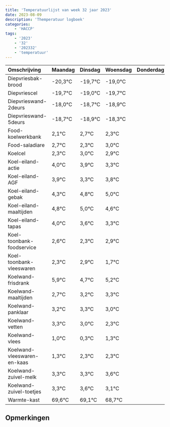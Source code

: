 ```yaml
---
title: 'Temperatuurlijst van week 32 jaar 2023'
date: 2023-08-09
description: 'Themperatuur logboek'
categories:
    - 'HACCP'
tags:
    - '2023'
    - '32'
    - '202332'
    - 'temperatuur'
---
```

|Omschrijving|Maandag|Dinsdag|Woensdag|Donderdag|Vrijdag|Zaterdag|Zondag|
|:---|:---|:---|:---|:---|:---|:---|:---|
|Diepvriesbak-brood|-20,3°C|-19,7°C|-19,0°C| | | | |
|Diepvriescel|-19,7°C|-19,0°C|-19,7°C| | | | |
|Diepvrieswand-2deurs|-18,0°C|-18,7°C|-18,9°C| | | | |
|Diepvrieswand-5deurs|-18,7°C|-18,9°C|-18,3°C| | | | |
|Food-koelwerkbank|2,1°C|2,7°C|2,3°C| | | | |
|Food-saladiare|2,7°C|2,3°C|3,0°C| | | | |
|Koelcel|2,3°C|3,0°C|2,9°C| | | | |
|Koel-eiland-actie|4,0°C|3,9°C|3,3°C| | | | |
|Koel-eiland-AGF|3,9°C|3,3°C|3,8°C| | | | |
|Koel-eiland-gebak|4,3°C|4,8°C|5,0°C| | | | |
|Koel-eiland-maaltijden|4,8°C|5,0°C|4,6°C| | | | |
|Koel-eiland-tapas|4,0°C|3,6°C|3,3°C| | | | |
|Koel-toonbank-foodservice|2,6°C|2,3°C|2,9°C| | | | |
|Koel-toonbank-vleeswaren|2,3°C|2,9°C|1,7°C| | | | |
|Koelwand-frisdrank|5,9°C|4,7°C|5,2°C| | | | |
|Koelwand-maaltijden|2,7°C|3,2°C|3,3°C| | | | |
|Koelwand-panklaar|3,2°C|3,3°C|3,0°C| | | | |
|Koelwand-vetten|3,3°C|3,0°C|2,3°C| | | | |
|Koelwand-vlees|1,0°C|0,3°C|1,3°C| | | | |
|Koelwand-vleeswaren-en-kaas|1,3°C|2,3°C|2,3°C| | | | |
|Koelwand-zuivel-melk|3,3°C|3,3°C|3,6°C| | | | |
|Koelwand-zuivel-toetjes|3,3°C|3,6°C|3,1°C| | | | |
|Warmte-kast|69,6°C|69,1°C|68,7°C| | | | |

## Opmerkingen


